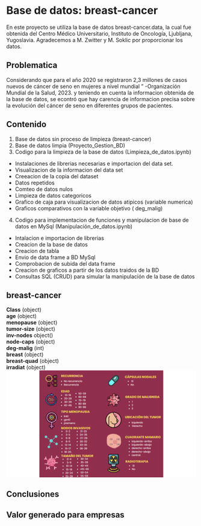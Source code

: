 
# Base de datos: breast-cancer

En este proyecto se utiliza la base de datos breast-cancer.data, la cual fue obtenida del Centro Médico Universitario, Instituto de Oncología, Ljubljana, Yugoslavia. Agradecemos a M. Zwitter y M. Soklic por proporcionar los datos. 

## Problematica 
Considerando que para el año 2020 se registraron 2,3 millones de casos nuevos de cáncer de seno en mujeres a nivel mundial ”
-Organización Mundial de la Salud, 2023.
y teniendo en cuenta la informacion obtenida de la base de datos, se econtró que hay carencia de informacion precisa sobre la evolución del cáncer de seno en diferentes grupos de pacientes. 
## Contenido 
1. Base de datos sin proceso de limpieza (breast-cancer)
2. Base de datos limpia (Proyecto_Gestion_BD)
3. Codigo para la limpieza de la base de datos (Limpieza_de_datos.ipynb) 
* Instalaciones de librerias necesarias e importacion del data set.
* Visualizacion de la informacion del data set 
* Creeacion de la copia del dataset
* Datos repetidos
* Comteo de datos nulos 
* Limpieza de datos categoricos
* Grafico de caja para visualizacion de datos atipicos (variable numerica)
* Graficos comparativos con la variable objetivo ( deg_malig)
4. Codigo para implementacion de funciones y manipulacion de base de datos en MySql (Manipulación_de_datos.ipynb)
* Intalacion e importacion de librerias
* Creacion de la base de datos 
* Creacion de tabla
* Envio de data frame a BD MySql
*  Comprobacion de subida del data frame 
* Creacion de graficos a partir de los datos traidos de la BD
* Consultas SQL (CRUD) para simular la manipulación de la base de datos

## breast-cancer
**Class** (object) \
**age** (object)\
**menopause** (object)\
**tumor-size** (object)\
**inv-nodes** object()\
**node-caps** (object)\
**deg-malig** (int)\
**breast** (object)\
**breast-quad** (object)\
**irradiat** (object)\
![Texto alternativo](caracteristicas.png)

## Conclusiones 

## Valor generado para empresas